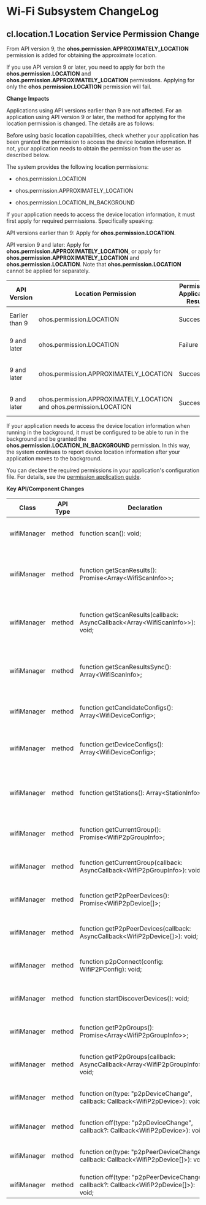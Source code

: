 # Wi-Fi Subsystem ChangeLog

## cl.location.1 Location Service Permission Change

From API version 9, the **ohos.permission.APPROXIMATELY_LOCATION** permission is added for obtaining the approximate location.

If you use API version 9 or later, you need to apply for both the **ohos.permission.LOCATION** and **ohos.permission.APPROXIMATELY_LOCATION** permissions. Applying for only the **ohos.permission.LOCATION** permission will fail.

**Change Impacts**

Applications using API versions earlier than 9 are not affected. For an application using API version 9 or later, the method for applying for the location permission is changed. The details are as follows:

Before using basic location capabilities, check whether your application has been granted the permission to access the device location information. If not, your application needs to obtain the permission from the user as described below.

The system provides the following location permissions:

- ohos.permission.LOCATION

- ohos.permission.APPROXIMATELY_LOCATION

- ohos.permission.LOCATION_IN_BACKGROUND

If your application needs to access the device location information, it must first apply for required permissions. Specifically speaking:

API versions earlier than 9: Apply for **ohos.permission.LOCATION**.

API version 9 and later: Apply for **ohos.permission.APPROXIMATELY_LOCATION**, or apply for **ohos.permission.APPROXIMATELY_LOCATION** and **ohos.permission.LOCATION**. Note that **ohos.permission.LOCATION** cannot be applied for separately.

| API Version| Location Permission                                                | Permission Application Result| Location Accuracy                    |
| ------------- | ------------------------------------------------------------ | -------- | -------------------------------- |
| Earlier than 9        | ohos.permission.LOCATION                                     | Success    | Location accurate to meters|
| 9 and later    | ohos.permission.LOCATION                                     | Failure    | No location obtained                  |
| 9 and later    | ohos.permission.APPROXIMATELY_LOCATION                       | Success    | Location accurate to 5 kilometers |
| 9 and later    | ohos.permission.APPROXIMATELY_LOCATION and ohos.permission.LOCATION| Success    | Location accurate to meters|

If your application needs to access the device location information when running in the background, it must be configured to be able to run in the background and be granted the **ohos.permission.LOCATION_IN_BACKGROUND** permission. In this way, the system continues to report device location information after your application moves to the background.

You can declare the required permissions in your application's configuration file. For details, see the [permission application guide](../../../application-dev/security/accesstoken-guidelines.md).

**Key API/Component Changes**

| Class       | API Type| Declaration                                                    | Change Type                                                    |
| ----------- | -------- | ------------------------------------------------------------ | ------------------------------------------------------------ |
| wifiManager | method   | function scan(): void;                                       | The permission is changed to **ohos.permission.SET_WIFI_INFO**, **ohos.permission.LOCATION**, and **ohos.permission.APPROXIMATELY_LOCATION**.|
| wifiManager | method   | function getScanResults(): Promise&lt;Array&lt;WifiScanInfo&gt;&gt;; | The permission is changed to **ohos.permission.GET_WIFI_INFO** and **ohos.permission.GET_WIFI_PEERS_MAC** or **ohos.permission.GET_WIFI_INFO**, **ohos.permission.LOCATION**, and **ohos.permission.APPROXIMATELY_LOCATION**.|
| wifiManager | method   | function getScanResults(callback: AsyncCallback&lt;Array&lt;WifiScanInfo&gt;&gt;): void; | The permission is changed to **ohos.permission.GET_WIFI_INFO** and **ohos.permission.GET_WIFI_PEERS_MAC** or **ohos.permission.GET_WIFI_INFO**, **ohos.permission.LOCATION**, and **ohos.permission.APPROXIMATELY_LOCATION**.|
| wifiManager | method   | function getScanResultsSync(): Array&lt;WifiScanInfo&gt;;    | The permission is changed to **ohos.permission.GET_WIFI_INFO** and **ohos.permission.GET_WIFI_PEERS_MAC** or **ohos.permission.GET_WIFI_INFO**, **ohos.permission.LOCATION**, and **ohos.permission.APPROXIMATELY_LOCATION**.|
| wifiManager | method   | function getCandidateConfigs(): Array&lt;WifiDeviceConfig&gt;; | The permission is changed to **ohos.permission.GET_WIFI_INFO**, **ohos.permission.LOCATION**, and **ohos.permission.APPROXIMATELY_LOCATION**.|
| wifiManager | method   | function getDeviceConfigs(): Array&lt;WifiDeviceConfig&gt;;  | The permission is changed to **ohos.permission.GET_WIFI_INFO**, **ohos.permission.LOCATION**, **ohos.permission.APPROXIMATELY_LOCATION**, and **ohos.permission.GET_WIFI_CONFIG**.|
| wifiManager | method   | function getStations(): Array&lt;StationInfo&gt;;            | The permission is changed to **ohos.permission.GET_WIFI_INFO**, **ohos.permission.LOCATION**, **ohos.permission.APPROXIMATELY_LOCATION**, and **ohos.permission.MANAGE_WIFI_HOTSPOT**.|
| wifiManager | method   | function getCurrentGroup(): Promise&lt;WifiP2pGroupInfo&gt;; | The permission is changed to **ohos.permission.GET_WIFI_INFO**, **ohos.permission.LOCATION**, and **ohos.permission.APPROXIMATELY_LOCATION**.|
| wifiManager | method   | function getCurrentGroup(callback: AsyncCallback&lt;WifiP2pGroupInfo&gt;): void; | The permission is changed to **ohos.permission.GET_WIFI_INFO**, **ohos.permission.LOCATION**, and **ohos.permission.APPROXIMATELY_LOCATION**.|
| wifiManager | method   | function getP2pPeerDevices(): Promise&lt;WifiP2pDevice[]&gt;; | The permission is changed to **ohos.permission.GET_WIFI_INFO**, **ohos.permission.LOCATION**, and **ohos.permission.APPROXIMATELY_LOCATION**.|
| wifiManager | method   | function getP2pPeerDevices(callback: AsyncCallback&lt;WifiP2pDevice[]&gt;): void; | The permission is changed to **ohos.permission.GET_WIFI_INFO**, **ohos.permission.LOCATION**, and **ohos.permission.APPROXIMATELY_LOCATION**.|
| wifiManager | method   | function p2pConnect(config: WifiP2PConfig): void;            | The permission is changed to **ohos.permission.GET_WIFI_INFO**, **ohos.permission.LOCATION**, and **ohos.permission.APPROXIMATELY_LOCATION**.|
| wifiManager | method   | function startDiscoverDevices(): void;                       | The permission is changed to **ohos.permission.GET_WIFI_INFO**, **ohos.permission.LOCATION**, and **ohos.permission.APPROXIMATELY_LOCATION**.|
| wifiManager | method   | function getP2pGroups(): Promise&lt;Array&lt;WifiP2pGroupInfo&gt;&gt;; | The permission is changed to **ohos.permission.GET_WIFI_INFO**, **ohos.permission.LOCATION**, and **ohos.permission.APPROXIMATELY_LOCATION**.|
| wifiManager | method   | function getP2pGroups(callback: AsyncCallback&lt;Array&lt;WifiP2pGroupInfo&gt;&gt;): void; | The permission is changed to **ohos.permission.GET_WIFI_INFO**, **ohos.permission.LOCATION**, and **ohos.permission.APPROXIMATELY_LOCATION**.|
| wifiManager | method   | function on(type: "p2pDeviceChange", callback: Callback&lt;WifiP2pDevice&gt;): void; | The permission is changed to **ohos.permission.GET_WIFI_INFO**, **ohos.permission.LOCATION**, and **ohos.permission.APPROXIMATELY_LOCATION**.|
| wifiManager | method   | function off(type: "p2pDeviceChange", callback?: Callback&lt;WifiP2pDevice&gt;): void; | The permission is changed to **ohos.permission.LOCATION** and **ohos.permission.APPROXIMATELY_LOCATION**.|
| wifiManager | method   | function on(type: "p2pPeerDeviceChange", callback: Callback&lt;WifiP2pDevice[]&gt;): void; | The permission is changed to **ohos.permission.GET_WIFI_INFO**, **ohos.permission.LOCATION**, and **ohos.permission.APPROXIMATELY_LOCATION**.|
| wifiManager | method   | function off(type: "p2pPeerDeviceChange", callback?: Callback&lt;WifiP2pDevice[]&gt;): void; | The permission is changed to **ohos.permission.LOCATION** and **ohos.permission.APPROXIMATELY_LOCATION**.|
